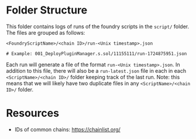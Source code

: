 # Folder Structure

This folder contains logs of runs of the foundry scripts in the `script/` folder. The files are grouped as follows:
```
<FoundryScriptName>/<chain ID>/run-<Unix timestamp>.json

# Example: 001_DeployPluginManager.s.sol/11155111/run-1724875951.json
```

Each run will generate a file of the format `run-<Unix timestamp>.json`. In addition to this file, there will also be a `run-latest.json` file in each in each `<ScriptName>/<chain ID>/` folder keeping track of the last run. Note: this means that we will likely have two duplicate files in any `<ScriptName>/<chain ID>/` folder.

# Resources

- IDs of common chains: <https://chainlist.org/>